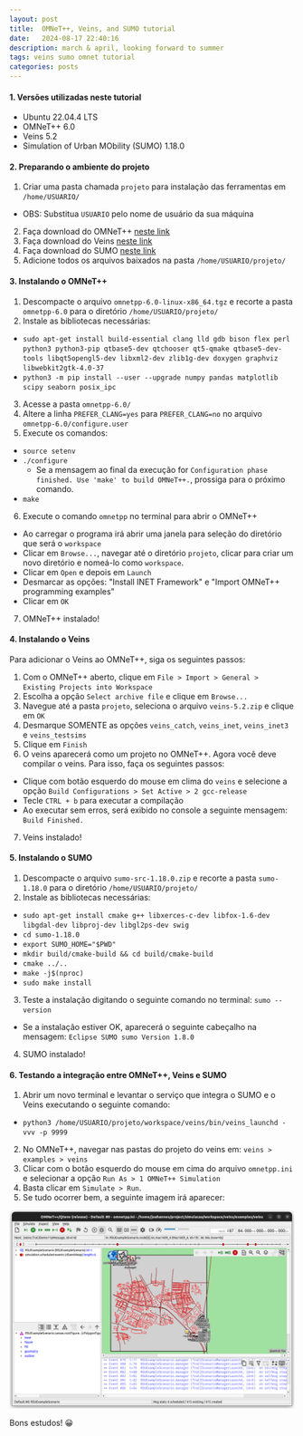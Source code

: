 ```yaml
---
layout: post
title:  OMNeT++, Veins, and SUMO tutorial
date:   2024-08-17 22:40:16
description: march & april, looking forward to summer
tags: veins sumo omnet tutorial
categories: posts
---
```


#### **1. Versões utilizadas neste tutorial**

- Ubuntu 22.04.4 LTS
- OMNeT++ 6.0
- Veins 5.2
- Simulation of Urban MObility (SUMO) 1.18.0

#### **2. Preparando o ambiente do projeto**

1. Criar uma pasta chamada `projeto` para instalação das ferramentas em `/home/USUARIO/`
- OBS: Substitua `USUARIO` pelo nome de usuário da sua máquina
2. Faça download do OMNeT++ [neste link](https://github.com/omnetpp/omnetpp/releases/download/omnetpp-6.0/omnetpp-6.0-linux-x86_64.tgz)
3. Faça download do Veins [neste link](https://veins.car2x.org/download/veins-5.2.zip)
4. Faça download do SUMO [neste link](https://sourceforge.net/projects/sumo/files/sumo/version%201.18.0/sumo-src-1.18.0.zip/download)
5. Adicione todos os arquivos baixados na pasta `/home/USUARIO/projeto/`

#### **3. Instalando o OMNeT++**

1. Descompacte o arquivo `omnetpp-6.0-linux-x86_64.tgz` e recorte a pasta `omnetpp-6.0` para o diretório `/home/USUARIO/projeto/`
2. Instale as bibliotecas necessárias:
- `sudo apt-get install build-essential clang lld gdb bison flex perl python3 python3-pip qtbase5-dev qtchooser qt5-qmake qtbase5-dev-tools libqt5opengl5-dev libxml2-dev zlib1g-dev doxygen graphviz libwebkit2gtk-4.0-37`
- `python3 -m pip install --user --upgrade numpy pandas matplotlib scipy seaborn posix_ipc`
3. Acesse a pasta `omnetpp-6.0/`
4. Altere a linha `PREFER_CLANG=yes` para `PREFER_CLANG=no` no arquivo `omnetpp-6.0/configure.user`
5. Execute os comandos:
- `source setenv`
- `./configure`
  - Se a mensagem ao final da execução for `Configuration phase finished. Use 'make' to build OMNeT++.`, prossiga para o próximo comando.
- `make`
6. Execute o comando `omnetpp` no terminal para abrir o OMNeT++
- Ao carregar o programa irá abrir uma janela para seleção do diretório que será o `workspace`
- Clicar em `Browse...`, navegar até o diretório `projeto`, clicar para criar um novo diretório e nomeá-lo como `workspace`.
- Clicar em `Open` e depois em `Launch`
- Desmarcar as opções: "Install INET Framework" e "Import OMNeT++ programming examples"
- Clicar em `OK`
7. OMNeT++ instalado!

#### **4. Instalando o Veins**

Para adicionar o Veins ao OMNeT++, siga os seguintes passos:

1. Com o OMNeT++ aberto, clique em `File > Import > General > Existing Projects into Workspace`
2. Escolha a opção `Select archive file` e clique em `Browse...`
3. Navegue até a pasta `projeto`, seleciona o arquivo `veins-5.2.zip` e clique em `OK`
4. Desmarque SOMENTE as opções `veins_catch`, `veins_inet`, `veins_inet3` e `veins_testsims`
5. Clique em `Finish`
6. O veins aparecerá como um projeto no OMNeT++. Agora você deve compilar o veins. Para isso, faça os seguintes passos:
- Clique com botão esquerdo do mouse em clima do `veins` e selecione a opção `Build Configurations > Set Active > 2 gcc-release`
- Tecle `CTRL + b` para executar a compilação 
- Ao executar sem erros, será exibido no console a seguinte mensagem: `Build Finished.`
7. Veins instalado!

#### **5. Instalando o SUMO**

1. Descompacte o arquivo `sumo-src-1.18.0.zip` e recorte a pasta `sumo-1.18.0` para o diretório `/home/USUARIO/projeto/`
2. Instale as bibliotecas necessárias:
- `sudo apt-get install cmake g++ libxerces-c-dev libfox-1.6-dev libgdal-dev libproj-dev libgl2ps-dev swig`
- `cd sumo-1.18.0`
- `export SUMO_HOME="$PWD"`
- `mkdir build/cmake-build && cd build/cmake-build`
- `cmake ../..`
- `make -j$(nproc)`
- `sudo make install`
3. Teste a instalação digitando o seguinte comando no terminal: `sumo --version`
- Se a instalação estiver OK, aparecerá o seguinte cabeçalho na mensagem: `Eclipse SUMO sumo Version 1.8.0`
4. SUMO instalado!

#### **6. Testando a integração entre OMNeT++, Veins e SUMO**

1. Abrir um novo terminal e levantar o serviço que integra o SUMO e o Veins executando o seguinte comando:
- `python3 /home/USUARIO/projeto/workspace/veins/bin/veins_launchd -vvv -p 9999`
2. No OMNeT++, navegar nas pastas do projeto do veins em: `veins > examples > veins`
3. Clicar com o botão esquerdo do mouse em cima do arquivo `omnetpp.ini` e selecionar a opção `Run As > 1 OMNeT++ Simulation`
4. Basta clicar em `Simulate > Run`.
5. Se tudo ocorrer bem, a seguinte imagem irá aparecer:

![Veins funfando!](/assets/img/tutorials/veins.png)

Bons estudos! 😀
